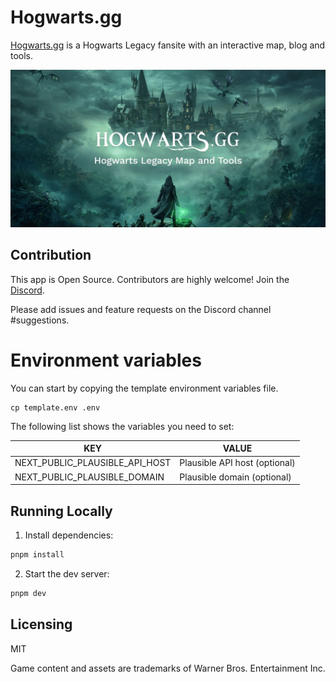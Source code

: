 # Hogwarts.gg

[Hogwarts.gg](https://www.hogwarts.th.gl) is a Hogwarts Legacy fansite with an interactive map, blog and tools.

![](/assets/social.jpg)

## Contribution

This app is Open Source. Contributors are highly welcome!
Join the [Discord](https://discord.com/invite/NTZu8Px).

Please add issues and feature requests on the Discord channel #suggestions.

# Environment variables

You can start by copying the template environment variables file.

```
cp template.env .env
```

The following list shows the variables you need to set:

| KEY                            | VALUE                         |
| ------------------------------ | ----------------------------- |
| NEXT_PUBLIC_PLAUSIBLE_API_HOST | Plausible API host (optional) |
| NEXT_PUBLIC_PLAUSIBLE_DOMAIN   | Plausible domain (optional)   |

## Running Locally

1. Install dependencies:

```sh
pnpm install
```

2. Start the dev server:

```sh
pnpm dev
```

## Licensing

MIT

Game content and assets are trademarks of Warner Bros. Entertainment Inc.
